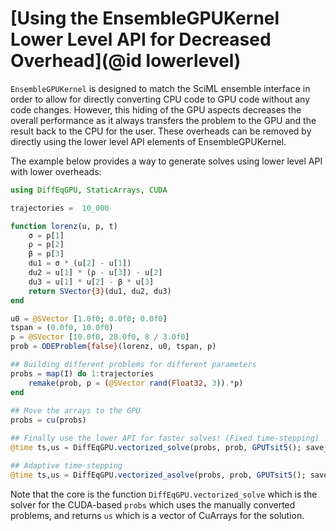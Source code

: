 # [Using the EnsembleGPUKernel Lower Level API for Decreased Overhead](@id lowerlevel)

`EnsembleGPUKernel` is designed to match the SciML ensemble interface in order to allow for directly
converting CPU code to GPU code without any code changes. However, this hiding of the GPU aspects
decreases the overall performance as it always transfers the problem to the GPU and the result back
to the CPU for the user. These overheads can be removed by directly using the lower level API elements
of EnsembleGPUKernel.

The example below provides a way to generate solves using lower level API with lower overheads:

```julia
using DiffEqGPU, StaticArrays, CUDA

trajectories =  10_000 

function lorenz(u, p, t)
    σ = p[1]
    ρ = p[2]
    β = p[3]
    du1 = σ * (u[2] - u[1])
    du2 = u[1] * (ρ - u[3]) - u[2]
    du3 = u[1] * u[2] - β * u[3]
    return SVector{3}(du1, du2, du3)
end

u0 = @SVector [1.0f0; 0.0f0; 0.0f0]
tspan = (0.0f0, 10.0f0)
p = @SVector [10.0f0, 28.0f0, 8 / 3.0f0]
prob = ODEProblem{false}(lorenz, u0, tspan, p)

## Building different problems for different parameters
probs = map(I) do 1:trajectories
    remake(prob, p = (@SVector rand(Float32, 3)).*p)
end
    
## Move the arrays to the GPU
probs = cu(probs)

## Finally use the lower API for faster solves! (Fixed time-stepping)
@time ts,us = DiffEqGPU.vectorized_solve(probs, prob, GPUTsit5(); save_everystep = false, dt = 0.1f0)

## Adaptive time-stepping
@time ts,us = DiffEqGPU.vectorized_asolve(probs, prob, GPUTsit5(); save_everystep = false, dt = 0.1f0)

```

Note that the core is the function `DiffEqGPU.vectorized_solve` which is the solver for the CUDA-based `probs`
which uses the manually converted problems, and returns `us` which is a vector of CuArrays for the solution.

